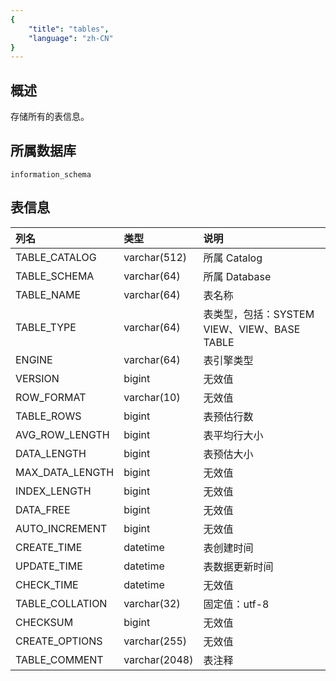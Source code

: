 ```yaml
---
{
    "title": "tables",
    "language": "zh-CN"
}
---
```


<!--
Licensed to the Apache Software Foundation (ASF) under one
or more contributor license agreements.  See the NOTICE file
distributed with this work for additional information
regarding copyright ownership.  The ASF licenses this file
to you under the Apache License, Version 2.0 (the
"License"); you may not use this file except in compliance
with the License.  You may obtain a copy of the License at

  http://www.apache.org/licenses/LICENSE-2.0

Unless required by applicable law or agreed to in writing,
software distributed under the License is distributed on an
"AS IS" BASIS, WITHOUT WARRANTIES OR CONDITIONS OF ANY
KIND, either express or implied.  See the License for the
specific language governing permissions and limitations
under the License.
-->

## 概述

存储所有的表信息。

## 所属数据库


`information_schema`


## 表信息

| 列名            | 类型          | 说明                                        |
| :-------------- | :------------ | :------------------------------------------ |
| TABLE_CATALOG   | varchar(512)  | 所属 Catalog                                |
| TABLE_SCHEMA    | varchar(64)   | 所属 Database                               |
| TABLE_NAME      | varchar(64)   | 表名称                                      |
| TABLE_TYPE      | varchar(64)   | 表类型，包括：SYSTEM VIEW、VIEW、BASE TABLE |
| ENGINE          | varchar(64)   | 表引擎类型                                  |
| VERSION         | bigint        | 无效值                                      |
| ROW_FORMAT      | varchar(10)   | 无效值                                      |
| TABLE_ROWS      | bigint        | 表预估行数                                  |
| AVG_ROW_LENGTH  | bigint        | 表平均行大小                                |
| DATA_LENGTH     | bigint        | 表预估大小                                  |
| MAX_DATA_LENGTH | bigint        | 无效值                                      |
| INDEX_LENGTH    | bigint        | 无效值                                      |
| DATA_FREE       | bigint        | 无效值                                      |
| AUTO_INCREMENT  | bigint        | 无效值                                      |
| CREATE_TIME     | datetime      | 表创建时间                                  |
| UPDATE_TIME     | datetime      | 表数据更新时间                              |
| CHECK_TIME      | datetime      | 无效值                                      |
| TABLE_COLLATION | varchar(32)   | 固定值：utf-8                               |
| CHECKSUM        | bigint        | 无效值                                      |
| CREATE_OPTIONS  | varchar(255)  | 无效值                                      |
| TABLE_COMMENT   | varchar(2048) | 表注释                                      |